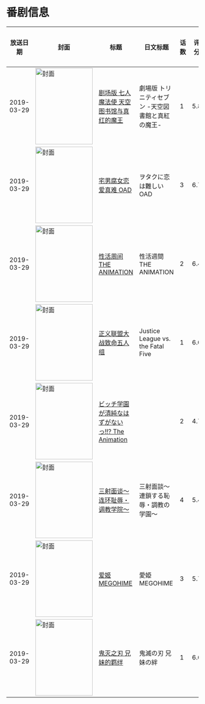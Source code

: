 # 番剧信息

|放送日期|封面|标题|日文标题|话数|评分|评分人数|
|---|---|---|---|---|---|---|
|2019-03-29|<img src="//lain.bgm.tv/pic/cover/c/ab/3e/252432_qbCbu.jpg" alt="封面" style="width:150px;height:200px;object-fit:cover;">|[剧场版 七人魔法使 天空图书馆与真红的魔王](https://bangumi.tv/subject/252432)|劇場版 トリニティセブン -天空図書館と真紅の魔王-|1|5.8|613人评分|
|2019-03-29|<img src="//lain.bgm.tv/pic/cover/c/85/b1/260946_EP40m.jpg" alt="封面" style="width:150px;height:200px;object-fit:cover;">|[宅男腐女恋爱真难 OAD](https://bangumi.tv/subject/260946)|ヲタクに恋は難しい OAD|3|6.7|644人评分|
|2019-03-29|<img src="/img/no_icon_subject.png" alt="封面" style="width:150px;height:200px;object-fit:cover;">|[性活周间 THE ANIMATION](https://bangumi.tv/subject/269876)|性活週間 THE ANIMATION|2|6.4|538人评分|
|2019-03-29|<img src="//lain.bgm.tv/pic/cover/c/3d/c3/270702_gggQ4.jpg" alt="封面" style="width:150px;height:200px;object-fit:cover;">|[正义联盟大战致命五人组](https://bangumi.tv/subject/270702)|Justice League vs. the Fatal Five|1|6.0|14人评分|
|2019-03-29|<img src="/img/no_icon_subject.png" alt="封面" style="width:150px;height:200px;object-fit:cover;">|[ビッチ学園が清純なはずがないっ!!? The Animation](https://bangumi.tv/subject/272392)||2|4.7|126人评分|
|2019-03-29|<img src="/img/no_icon_subject.png" alt="封面" style="width:150px;height:200px;object-fit:cover;">|[三射面谈～连环耻辱・调教学院～](https://bangumi.tv/subject/276165)|三射面談～連鎖する恥辱・調教の学園～|4|5.4|248人评分|
|2019-03-29|<img src="//lain.bgm.tv/pic/cover/c/c8/64/279357_bMcZL.jpg" alt="封面" style="width:150px;height:200px;object-fit:cover;">|[爱姬MEGOHIME](https://bangumi.tv/subject/279357)|愛姫MEGOHIME|3|5.7|15人评分|
|2019-03-29|<img src="//lain.bgm.tv/pic/cover/c/a8/8a/294137_x6KIR.jpg" alt="封面" style="width:150px;height:200px;object-fit:cover;">|[鬼灭之刃 兄妹的羁绊](https://bangumi.tv/subject/294137)|鬼滅の刃 兄妹の絆|1|6.6|671人评分|
